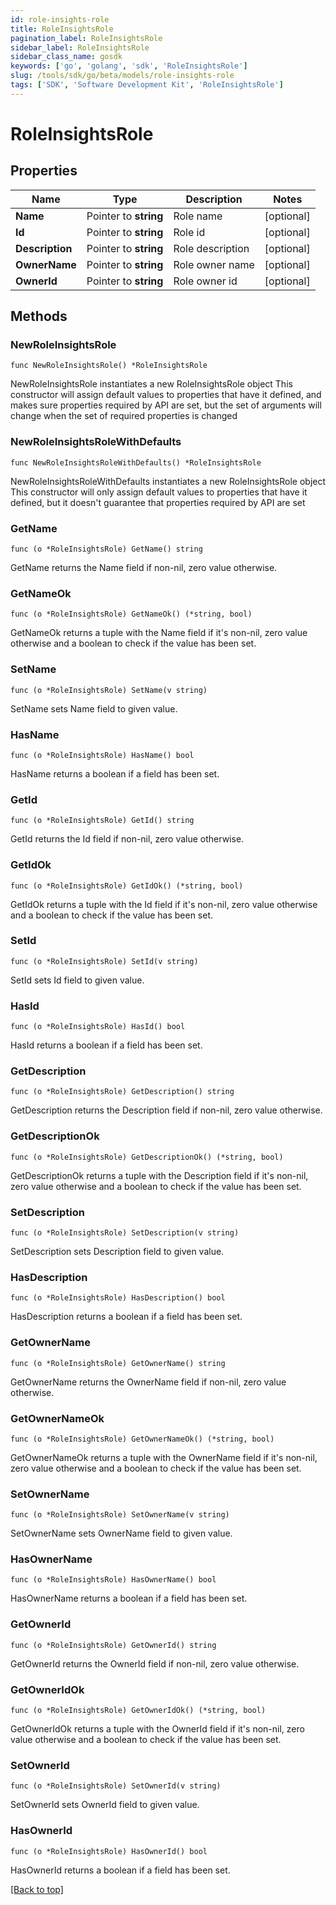 ```yaml
---
id: role-insights-role
title: RoleInsightsRole
pagination_label: RoleInsightsRole
sidebar_label: RoleInsightsRole
sidebar_class_name: gosdk
keywords: ['go', 'golang', 'sdk', 'RoleInsightsRole'] 
slug: /tools/sdk/go/beta/models/role-insights-role
tags: ['SDK', 'Software Development Kit', 'RoleInsightsRole']
---
```


# RoleInsightsRole

## Properties

Name | Type | Description | Notes
------------ | ------------- | ------------- | -------------
**Name** | Pointer to **string** | Role name | [optional] 
**Id** | Pointer to **string** | Role id | [optional] 
**Description** | Pointer to **string** | Role description | [optional] 
**OwnerName** | Pointer to **string** | Role owner name | [optional] 
**OwnerId** | Pointer to **string** | Role owner id | [optional] 

## Methods

### NewRoleInsightsRole

`func NewRoleInsightsRole() *RoleInsightsRole`

NewRoleInsightsRole instantiates a new RoleInsightsRole object
This constructor will assign default values to properties that have it defined,
and makes sure properties required by API are set, but the set of arguments
will change when the set of required properties is changed

### NewRoleInsightsRoleWithDefaults

`func NewRoleInsightsRoleWithDefaults() *RoleInsightsRole`

NewRoleInsightsRoleWithDefaults instantiates a new RoleInsightsRole object
This constructor will only assign default values to properties that have it defined,
but it doesn't guarantee that properties required by API are set

### GetName

`func (o *RoleInsightsRole) GetName() string`

GetName returns the Name field if non-nil, zero value otherwise.

### GetNameOk

`func (o *RoleInsightsRole) GetNameOk() (*string, bool)`

GetNameOk returns a tuple with the Name field if it's non-nil, zero value otherwise
and a boolean to check if the value has been set.

### SetName

`func (o *RoleInsightsRole) SetName(v string)`

SetName sets Name field to given value.

### HasName

`func (o *RoleInsightsRole) HasName() bool`

HasName returns a boolean if a field has been set.

### GetId

`func (o *RoleInsightsRole) GetId() string`

GetId returns the Id field if non-nil, zero value otherwise.

### GetIdOk

`func (o *RoleInsightsRole) GetIdOk() (*string, bool)`

GetIdOk returns a tuple with the Id field if it's non-nil, zero value otherwise
and a boolean to check if the value has been set.

### SetId

`func (o *RoleInsightsRole) SetId(v string)`

SetId sets Id field to given value.

### HasId

`func (o *RoleInsightsRole) HasId() bool`

HasId returns a boolean if a field has been set.

### GetDescription

`func (o *RoleInsightsRole) GetDescription() string`

GetDescription returns the Description field if non-nil, zero value otherwise.

### GetDescriptionOk

`func (o *RoleInsightsRole) GetDescriptionOk() (*string, bool)`

GetDescriptionOk returns a tuple with the Description field if it's non-nil, zero value otherwise
and a boolean to check if the value has been set.

### SetDescription

`func (o *RoleInsightsRole) SetDescription(v string)`

SetDescription sets Description field to given value.

### HasDescription

`func (o *RoleInsightsRole) HasDescription() bool`

HasDescription returns a boolean if a field has been set.

### GetOwnerName

`func (o *RoleInsightsRole) GetOwnerName() string`

GetOwnerName returns the OwnerName field if non-nil, zero value otherwise.

### GetOwnerNameOk

`func (o *RoleInsightsRole) GetOwnerNameOk() (*string, bool)`

GetOwnerNameOk returns a tuple with the OwnerName field if it's non-nil, zero value otherwise
and a boolean to check if the value has been set.

### SetOwnerName

`func (o *RoleInsightsRole) SetOwnerName(v string)`

SetOwnerName sets OwnerName field to given value.

### HasOwnerName

`func (o *RoleInsightsRole) HasOwnerName() bool`

HasOwnerName returns a boolean if a field has been set.

### GetOwnerId

`func (o *RoleInsightsRole) GetOwnerId() string`

GetOwnerId returns the OwnerId field if non-nil, zero value otherwise.

### GetOwnerIdOk

`func (o *RoleInsightsRole) GetOwnerIdOk() (*string, bool)`

GetOwnerIdOk returns a tuple with the OwnerId field if it's non-nil, zero value otherwise
and a boolean to check if the value has been set.

### SetOwnerId

`func (o *RoleInsightsRole) SetOwnerId(v string)`

SetOwnerId sets OwnerId field to given value.

### HasOwnerId

`func (o *RoleInsightsRole) HasOwnerId() bool`

HasOwnerId returns a boolean if a field has been set.


[[Back to top]](#) 


